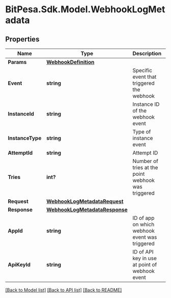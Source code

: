 
# BitPesa.Sdk.Model.WebhookLogMetadata

## Properties

Name | Type | Description | Notes
------------ | ------------- | ------------- | -------------
**Params** | [**WebhookDefinition**](WebhookDefinition.md) |  | [optional] 
**Event** | **string** | Specific event that triggered the webhook | [optional] 
**InstanceId** | **string** | Instance ID of the webhook event | [optional] 
**InstanceType** | **string** | Type of instance event | [optional] 
**AttemptId** | **string** | Attempt ID | [optional] 
**Tries** | **int?** | Number of tries at the point webhook was triggered | [optional] 
**Request** | [**WebhookLogMetadataRequest**](WebhookLogMetadataRequest.md) |  | [optional] 
**Response** | [**WebhookLogMetadataResponse**](WebhookLogMetadataResponse.md) |  | [optional] 
**AppId** | **string** | ID of app on which webhook event was triggered | [optional] 
**ApiKeyId** | **string** | ID of API key in use at point of webhook event | [optional] 

[[Back to Model list]](../README.md#documentation-for-models)
[[Back to API list]](../README.md#documentation-for-api-endpoints)
[[Back to README]](../README.md)

